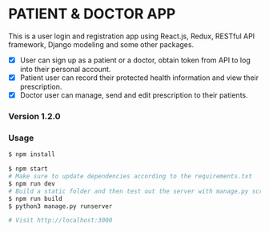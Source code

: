 # PATIENT & DOCTOR APP
This is a user login and registration app using React.js, Redux, RESTful API framework, Django modeling and some other packages.

- [x] User can sign up as a patient or a doctor, obtain token from API to log into their personal account.
- [x] Patient user can record their protected health information and view their prescription.
- [x] Doctor user can manage, send and edit prescription to their patients.

### Version 1.2.0
### Usage
  
```sh
$ npm install
```

```sh
$ npm start
# Make sure to update dependencies according to the requirements.txt
$ npm run dev
# Build a static folder and then test out the server with manage.py script
$ npm run build
$ python3 manage.py runserver

# Visit http://localhost:3000
```
